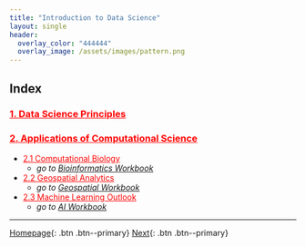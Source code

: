```yaml
---
title: "Introduction to Data Science"
layout: single
header:
  overlay_color: "444444"
  overlay_image: /assets/images/pattern.png
---
```





## Index

### **<a href="" style="color: red;">1. Data Science Principles</a>**          <!--- **[Data Science Principles]()** -->

### **<a href="" style="color: red;">2. Applications of Computational Science</a>**  <!--- **[Applications of Computational Science]()** -->
* <a href="" style="color: red;">2.1 Computational Biology</a>                <!--- [Computational Biology]() -->
  * *go to [Bioinformatics Workbook](https://bioinformaticsworkbook.org/)*
* <a href="" style="color: red;">2.2 Geospatial Analytics</a>                 <!--- [Computational Biology]() -->
  * *go to [Geospatial Workbook](https://geospatial.101workbook.org)*
* <a href="" style="color: red;">2.3 Machine Learning Outlook</a>             <!--- [Machine Learning Outlook]() -->
  * *go to [AI Workbook](https://isugenomics.github.io/AI-workbook/)*


---

[Homepage](../index.md){: .btn  .btn--primary}
[Next](){: .btn  .btn--primary}
